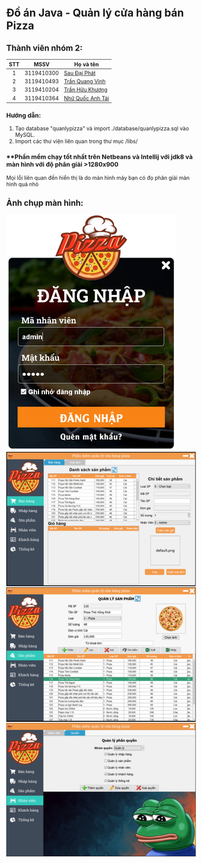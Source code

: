 # Đồ án Java - Quản lý cửa hàng bán Pizza
## Thành viên nhóm 2:
|STT  |MSSV        |Họ và tên       |
|:---:|:----------:|----------------|
|1    |3119410300  |[Sau Đại Phát](https://www.facebook.com/profile.php?id=100041069225312)|
|2    |3119410493  |[Trần Quang Vinh](https://www.facebook.com/quangvinh.tran.188478)|
|3    |3119410204  |[Trần Hữu Khương](https://www.facebook.com/JB.TranHuuKhuong/)|
|4    |3119410364  |[Nhữ Quốc Anh Tài](https://www.facebook.com/tai.nhu.568)|
### Hướng dẫn:
1) Tạo database "quanlypizza" và import ./database/quanlypizza.sql vào MySQL.
2) Import các thư viện liên quan trong thư mục /libs/
### **Phần mềm chạy tốt nhất trên Netbeans và Intellij với jdk8 và màn hình với độ phân giải >1280x900
Mọi lỗi liên quan đến hiển thị là do màn hình máy bạn có đọ phân giải màn hình quá nhỏ
## Ảnh chụp màn hình:
![Alt text](image/ScreenShots/loginForm.png?raw=true "Form đăng nhập")
![Alt text](image/ScreenShots/saleForm.png?raw=true "Màn hình chính")
![Alt text](image/ScreenShots/productsForm.png?raw=true "Quản lý sản phẩm")
![Alt text](image/ScreenShots/admin.png?raw=true "Phân quyền")


